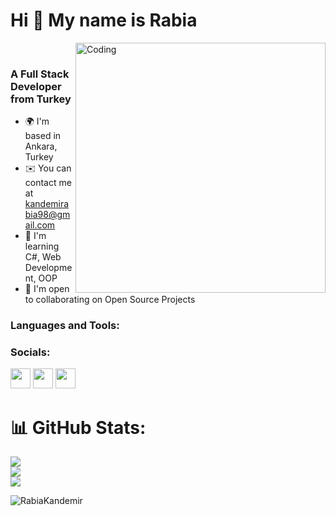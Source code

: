 Hi 👋 My name is Rabia
======================
<img align="right" alt="Coding" width="400" src="https://cdn.dribbble.com/users/537878/screenshots/14511603/media/842e004c9d8f4fc44f12f27a968968c8.gif">
<br/>
<h3>A Full Stack Developer from Turkey</h3>

* 🌍  I'm based in Ankara, Turkey
* ✉️  You can contact me at [kandemirabia98@gmail.com](mailto:kandemirabia98@gmail.com)
* 🧠  I'm learning C#, Web Development, OOP
* 🤝  I'm open to collaborating on Open Source Projects


<h3 align="left">Languages and Tools:</h3>
<!-- <p align="left"> <img src="https://www.vectorlogo.zone/logos/microsoft_azure/microsoft_azure-icon.svg" alt="azure" width="40" height="40"/>  
<img src="https://raw.githubusercontent.com/devicons/devicon/master/icons/bootstrap/bootstrap-plain-wordmark.svg" alt="bootstrap" width="40" height="40"/>  
<img src="https://raw.githubusercontent.com/devicons/devicon/master/icons/csharp/csharp-original.svg" alt="csharp" width="40" height="40"/>   
<img src="https://raw.githubusercontent.com/devicons/devicon/master/icons/css3/css3-original-wordmark.svg" alt="css3" width="40" height="40"/>
<img src="https://raw.githubusercontent.com/devicons/devicon/master/icons/dot-net/dot-net-original-wordmark.svg" alt="dotnet" width="40" height="40"/> 
<img src="https://www.vectorlogo.zone/logos/git-scm/git-scm-icon.svg" alt="git" width="40" height="40"/> 
<img src="https://raw.githubusercontent.com/devicons/devicon/master/icons/html5/html5-original-wordmark.svg" alt="html5" width="40" height="40"/> 
<img src="https://raw.githubusercontent.com/devicons/devicon/master/icons/javascript/javascript-original.svg" alt="javascript" width="40" height="40"/> 
<img src="https://www.svgrepo.com/show/303229/microsoft-sql-server-logo.svg" alt="mssql" width="40" height="40"/> 
<img src="https://raw.githubusercontent.com/devicons/devicon/master/icons/nodejs/nodejs-original-wordmark.svg" alt="nodejs" width="40" height="40"/>
<img src="https://raw.githubusercontent.com/devicons/devicon/master/icons/postgresql/postgresql-original-wordmark.svg" alt="postgresql" width="40" height="40"/>
<img src="https://www.vectorlogo.zone/logos/getpostman/getpostman-icon.svg" alt="postman" width="40" height="40"/>
 <img src="https://raw.githubusercontent.com/devicons/devicon/master/icons/mysql/mysql-original-wordmark.svg" alt="mysql" width="40" height="40" style="max-width: 100%;"> 
</p> -->


### Socials:

<p> <a href="https://github.com/RabiaKandemir" target="_blank" rel="noreferrer"><img src="https://raw.githubusercontent.com/danielcranney/readme-generator/main/public/icons/socials/github-dark.svg" width="32" height="32" /></a> <a href="https://www.instagram.com/kndmrabiaa/" target="_blank" rel="noreferrer"><img src="https://raw.githubusercontent.com/danielcranney/readme-generator/main/public/icons/socials/instagram.svg" width="32" height="32" /></a> <a href="https://www.linkedin.com/in/rabia-kandemir/" target="_blank" rel="noreferrer"><img src="https://raw.githubusercontent.com/danielcranney/readme-generator/main/public/icons/socials/linkedin.svg" width="32" height="32" /></a></p>

# 📊 GitHub Stats:
![](https://github-readme-stats.vercel.app/api?username=RabiaKandemir&theme=react&hide_border=true&include_all_commits=false&count_private=false)<br/>
![](https://github-readme-streak-stats.herokuapp.com/?user=RabiaKandemir&theme=react&hide_border=true)<br/>
![](https://github-readme-stats.vercel.app/api/top-langs/?username=RabiaKandemir&theme=react&hide_border=true&include_all_commits=false&count_private=false&layout=compact)

<p align="left"> <img src="https://komarev.com/ghpvc/?username=RabiaKandemir&label=Profile%20views&color=0e75b6&style=flat" alt="RabiaKandemir" /> </p>
